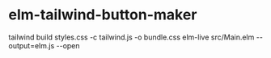# elm-tailwind-button-maker

tailwind build styles.css -c tailwind.js -o bundle.css
elm-live src/Main.elm --output=elm.js --open